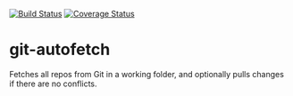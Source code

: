 [![Build Status](https://travis-ci.org/alexc155/git-autofetch.svg?branch=master)](https://travis-ci.org/alexc155/git-autofetch) 
[![Coverage Status](https://coveralls.io/repos/github/alexc155/git-autofetch/badge.svg?branch=master)](https://coveralls.io/github/alexc155/git-autofetch?branch=master)

# git-autofetch

Fetches all repos from Git in a working folder, and optionally pulls changes if there are no conflicts.
